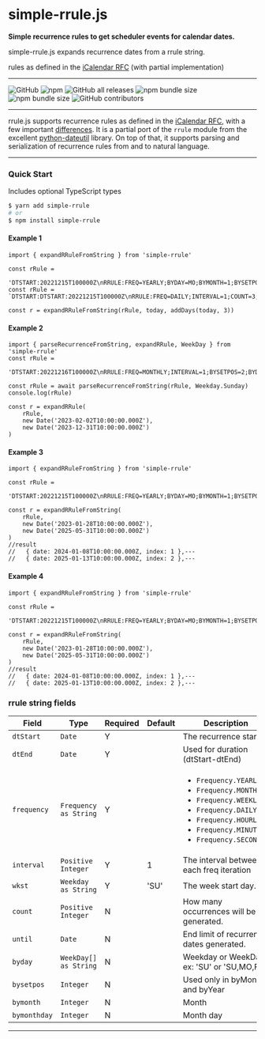 # simple-rrule.js

**Simple recurrence rules to get scheduler events for calendar dates.**

simple-rrule.js expands recurrence dates from a rrule string.

rules as defined in the [iCalendar
RFC](https://tools.ietf.org/html/rfc5545) (with partial implementation)

---

![GitHub](https://img.shields.io/github/license/jonasgedrat/simple-rrule)
![npm](https://img.shields.io/npm/dy/simple-rrule)
![GitHub all releases](https://img.shields.io/github/downloads/jonasgedrat/simple-rrule/total)
![npm bundle size](https://img.shields.io/bundlephobia/min/simple-rrule)
![npm bundle size](https://img.shields.io/bundlephobia/minzip/simple-rrule)
![GitHub contributors](https://img.shields.io/github/contributors/jonasgedrat/simple-rrule)

---

rrule.js supports recurrence rules as defined in the [iCalendar
RFC](https://tools.ietf.org/html/rfc5545), with a few important
[differences](#differences-from-icalendar-rfc). It is a partial port of the
`rrule` module from the excellent
[python-dateutil](http://labix.org/python-dateutil/) library. On top of
that, it supports parsing and serialization of recurrence rules from and
to natural language.

---

### Quick Start

Includes optional TypeScript types

```bash
$ yarn add simple-rrule
# or
$ npm install simple-rrule
```

#### Example 1

```es6
import { expandRRuleFromString } from 'simple-rrule'

const rRule =
    'DTSTART:20221215T100000Z\nRRULE:FREQ=YEARLY;BYDAY=MO;BYMONTH=1;BYSETPOS=2;COUNT=5;WKST=SU'
const rRule = `DTSTART:DTSTART:20221215T100000Z\nRRULE:FREQ=DAILY;INTERVAL=1;COUNT=3;WKST=SU`

const r = expandRRuleFromString(rRule, today, addDays(today, 3))
```

#### Example 2

```es6
import { parseRecurrenceFromString, expandRRule, WeekDay } from 'simple-rrule'
const rRule =
    'DTSTART:20221216T100000Z\nRRULE:FREQ=MONTHLY;INTERVAL=1;BYSETPOS=2;BYDAY=WE;UNTIL=20230411T100000Z;WKST=SU'

const rRule = await parseRecurrenceFromString(rRule, Weekday.Sunday)
console.log(rRule)

const r = expandRRule(
    rRule,
    new Date('2023-02-02T10:00:00.000Z'),
    new Date('2023-12-31T10:00:00.000Z')
)
```

#### Example 3

```es6
import { expandRRuleFromString } from 'simple-rrule'

const rRule =
    'DTSTART:20221215T100000Z\nRRULE:FREQ=YEARLY;BYDAY=MO;BYMONTH=1;BYSETPOS=2;COUNT=5;WKST=SU'

const r = expandRRuleFromString(
    rRule,
    new Date('2023-01-28T10:00:00.000Z'),
    new Date('2025-05-31T10:00:00.000Z')
)
//result
//   { date: 2024-01-08T10:00:00.000Z, index: 1 },---
//   { date: 2025-01-13T10:00:00.000Z, index: 2 },---
```

#### Example 4

```es6
import { expandRRuleFromString } from 'simple-rrule'

const rRule =
    'DTSTART:20221215T100000Z\nRRULE:FREQ=YEARLY;BYDAY=MO;BYMONTH=1;BYSETPOS=2;COUNT=5;WKST=SU'

const r = expandRRuleFromString(
    rRule,
    new Date('2023-01-28T10:00:00.000Z'),
    new Date('2025-05-31T10:00:00.000Z')
)
//result
//   { date: 2024-01-08T10:00:00.000Z, index: 1 },---
//   { date: 2025-01-13T10:00:00.000Z, index: 2 },---
```

### rrule string fields

<table>
    <!-- why, markdown... -->
    <thead>
    <tr>
        <th>Field</th>
        <th>Type</th>
        <th>Required</th>
        <th>Default</th>
        <th>Description</th>
    </tr>
    <thead>
    <tbody>
    <tr>
        <td><code>dtStart</code></td>
        <td><code>Date</code></td>        
        <td>Y</td>
        <td></td>
        <td>The recurrence start.</td>
    </tr>
    <tr>
        <td><code>dtEnd</code></td>
        <td><code>Date</code></td>        
        <td>Y</td>
        <td></td>
        <td>Used for duration (dtStart-dtEnd)</td>
    </tr>
    <tr>
        <td><code>frequency</code></td>
        <td><code>Frequency as String</code></td>
        <td>Y</td>
        <td></td>
        <td>
            <ul>
                <li><code>Frequency.YEARLY</code></li>
                <li><code>Frequency.MONTHLY</code></li>
                <li><code>Frequency.WEEKLY</code></li>
                <li><code>Frequency.DAILY</code></li>
                <li><code>Frequency.HOURLY</code></li>
                <li><code>Frequency.MINUTELY</code></li>
                <li><code>Frequency.SECONDLY</code></li>
            </ul>
        </td>
    </tr>
    <tr>
        <td><code>interval</code></td>
        <td><code>Positive Integer</code></td>        
        <td>Y</td>
        <td>1</td>
        <td>The interval between each freq iteration</td>
    </tr>
    <tr>
        <td><code>wkst</code></td>
        <td><code>Weekday as String</code></td>        
        <td>Y</td>
        <td>'SU'</td>
        <td>The week start day.</td>
    </tr>  
    <tr>
        <td><code>count</code></td>
        <td><code>Positive Integer</code></td>        
        <td>N</td>
        <td></td>
        <td>How many occurrences will be generated.</td>
    </tr>  
    <tr>
        <td><code>until</code></td>
        <td><code>Date</code></td>        
        <td>N</td>
        <td></td>
        <td>End limit of recurrence dates generated.</td>
    </tr>
        <tr>
        <td><code>byday</code></td>
        <td><code>WeekDay[] as String</code></td>
        <td>N</td>
        <td></td>
        <td>Weekday or WeekDays ex: 'SU' or 'SU,MO,FR'</td>
    </tr>
    <tr>
        <td><code>bysetpos</code></td>
        <td><code>Integer</code></td>
        <td>N</td>
        <td></td>
        <td>Used only in byMonth and byYear</td>
    </tr>
    <tr>
        <td><code>bymonth</code></td>
        <td><code>Integer</code></td>
        <td>N</td>
        <td></td>
        <td>Month</td>
    </tr>
    <tr>
        <td><code>bymonthday</code></td>
        <td><code>Integer</code></td>
        <td>N</td>
        <td></td>
        <td>Month day</td>
    </tr>  
    </tbody>
</table>

---
